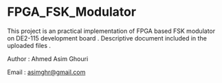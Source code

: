 # FPGA_FSK_Modulator
This project is an practical implementation of FPGA based FSK modulator on DE2-115 development board .
Descriptive document included in the uploaded files .

Author : Ahmed Asim Ghouri

Email : asimghr@gmail.com
